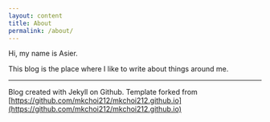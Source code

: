 ```yaml
---
layout: content
title: About
permalink: /about/
---
```


Hi, my name is Asier.

This blog is the place where I like to write about things around me.


------

Blog created with Jekyll on Github. Template forked from [https://github.com/mkchoi212/mkchoi212.github.io](https://github.com/mkchoi212/mkchoi212.github.io)

